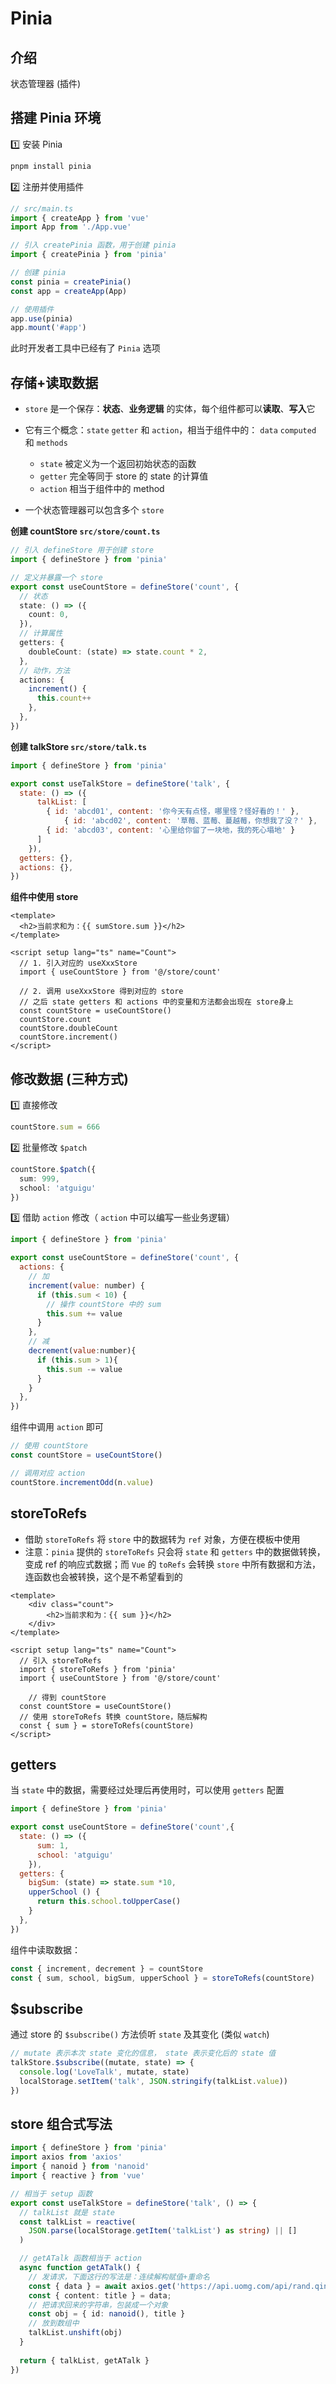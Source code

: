 # Pinia 

## 介绍

状态管理器 (插件)

## 搭建 Pinia 环境

1️⃣ 安装 Pinia

```sh
pnpm install pinia
```

2️⃣ 注册并使用插件

```js
// src/main.ts
import { createApp } from 'vue'
import App from './App.vue'

// 引入 createPinia 函数，用于创建 pinia
import { createPinia } from 'pinia'

// 创建 pinia
const pinia = createPinia()
const app = createApp(App)

// 使用插件
app.use(pinia)
app.mount('#app')
```

此时开发者工具中已经有了 `Pinia` 选项

## 存储+读取数据

- `store` 是一个保存：**状态**、**业务逻辑** 的实体，每个组件都可以**读取**、**写入**它
- 它有三个概念：`state` `getter` 和 `action`，相当于组件中的： `data`  `computed` 和 `methods`
  - `state` 被定义为一个返回初始状态的函数
  - `getter` 完全等同于 store 的 state 的计算值
  - `action` 相当于组件中的 method

- 一个状态管理器可以包含多个 `store`

**创建 countStore `src/store/count.ts`**

```typescript
// 引入 defineStore 用于创建 store
import { defineStore } from 'pinia'

// 定义并暴露一个 store
export const useCountStore = defineStore('count', {
  // 状态
  state: () => ({
    count: 0,
  }),
  // 计算属性
  getters: {
    doubleCount: (state) => state.count * 2,
  },
  // 动作，方法
  actions: {
    increment() {
      this.count++
    },
  },
})
```

**创建 talkStore `src/store/talk.ts`**

```js
import { defineStore } from 'pinia'

export const useTalkStore = defineStore('talk', {
  state: () => ({
      talkList: [
        { id: 'abcd01', content: '你今天有点怪，哪里怪？怪好看的！' },
     		{ id: 'abcd02', content: '草莓、蓝莓、蔓越莓，你想我了没？' },
        { id: 'abcd03', content: '心里给你留了一块地，我的死心塌地' }
      ]
    }),
  getters: {},
  actions: {},
})
```

**组件中使用 store**

```vue
<template>
  <h2>当前求和为：{{ sumStore.sum }}</h2>
</template>

<script setup lang="ts" name="Count">
  // 1. 引入对应的 useXxxStore	
  import { useCountStore } from '@/store/count'
  
  // 2. 调用 useXxxStore 得到对应的 store
  // 之后 state getters 和 actions 中的变量和方法都会出现在 store身上
  const countStore = useCountStore()
  countStore.count
  countStore.doubleCount
  countStore.increment()
</script>
```


## 修改数据 (三种方式)

1️⃣ 直接修改

```typescript
countStore.sum = 666
```

2️⃣ 批量修改 `$patch`

```typescript
countStore.$patch({
  sum: 999,
  school: 'atguigu'
})
```

3️⃣ 借助 `action` 修改（ `action` 中可以编写一些业务逻辑）

```js
import { defineStore } from 'pinia'

export const useCountStore = defineStore('count', {
  actions: {
    // 加
    increment(value: number) {
      if (this.sum < 10) {
        // 操作 countStore 中的 sum
        this.sum += value
      }
    },
    // 减
    decrement(value:number){
      if (this.sum > 1){
        this.sum -= value
      }
    }
  },
})
```

组件中调用 `action` 即可

```js
// 使用 countStore
const countStore = useCountStore()

// 调用对应 action
countStore.incrementOdd(n.value)
```


## storeToRefs

- 借助 `storeToRefs` 将 `store` 中的数据转为 `ref` 对象，方便在模板中使用
- 注意：`pinia` 提供的 `storeToRefs` 只会将 `state` 和 `getters` 中的数据做转换，变成 ref 的响应式数据；而 `Vue` 的 `toRefs` 会转换 `store` 中所有数据和方法，连函数也会被转换，这个是不希望看到的

```vue
<template>
	<div class="count">
		<h2>当前求和为：{{ sum }}</h2>
	</div>
</template>

<script setup lang="ts" name="Count">
  // 引入 storeToRefs
  import { storeToRefs } from 'pinia'
  import { useCountStore } from '@/store/count'

	// 得到 countStore
  const countStore = useCountStore()
  // 使用 storeToRefs 转换 countStore，随后解构
  const { sum } = storeToRefs(countStore)
</script>

```

## getters

当 `state` 中的数据，需要经过处理后再使用时，可以使用 `getters` 配置

```js
import { defineStore } from 'pinia'

export const useCountStore = defineStore('count',{
  state: () => ({
      sum: 1,
      school: 'atguigu'
    }),
  getters: {
    bigSum: (state) => state.sum *10,
    upperSchool () {
      return this.school.toUpperCase()
    }
  },
})
```

组件中读取数据：

```js
const { increment, decrement } = countStore
const { sum, school, bigSum, upperSchool } = storeToRefs(countStore)
```

## $subscribe

通过 store 的 `$subscribe()` 方法侦听 `state` 及其变化 (类似 `watch`)

```typescript
// mutate 表示本次 state 变化的信息， state 表示变化后的 state 值
talkStore.$subscribe((mutate, state) => {
  console.log('LoveTalk', mutate, state)
  localStorage.setItem('talk', JSON.stringify(talkList.value))
})
```

## store 组合式写法

```typescript
import { defineStore } from 'pinia'
import axios from 'axios'
import { nanoid } from 'nanoid'
import { reactive } from 'vue'

// 相当于 setup 函数
export const useTalkStore = defineStore('talk', () => {
  // talkList 就是 state
  const talkList = reactive(
    JSON.parse(localStorage.getItem('talkList') as string) || []
  )

  // getATalk 函数相当于 action
  async function getATalk() {
    // 发请求，下面这行的写法是：连续解构赋值+重命名
    const { data } = await axios.get('https://api.uomg.com/api/rand.qinghua?format=json')
    const { content: title } = data;
    // 把请求回来的字符串，包装成一个对象
    const obj = { id: nanoid(), title }
    // 放到数组中
    talkList.unshift(obj)
  }
  
  return { talkList, getATalk }
})
```
